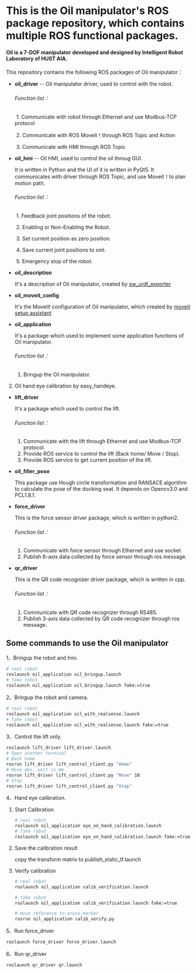 # This is the Oil manipulator's ROS package repository, which contains multiple ROS functional packages. 

#### Oil is a 7-DOF manipulator developed and designed by Intelligent Robot Laboratory of HUST AIA.

This repository contains the following ROS packages of Oil manipulator：

- **oil_driver** -- Oil manipulator driver, used to control with the robot.

  ###### Function list：

  ​	1. Communicate with robot through Ethernet and use Modbus-TCP protocol

  ​	2. Communicate with ROS Moveit！through ROS Topic and Action

  ​	3. Communicate with HMI through ROS Topic

- **oil_hmi** -- Oil HMI, used to control the oil throug GUI.

  It is written in Python and the UI of it is written in PyQt5. It communicates with driver through ROS Topic, and use Moveit！to plan motion path.

  ###### Function list：

  ​	1. Feedback joint positions of the robot.

  ​	2. Enabling or Non-Enabling the Robot.

  ​	3. Set current position as zero position.

  ​	4. Save current joint positions to xml.

  ​	5. Emergency stop of the robot.

- **oil_description**

  It's a description of Oil manipulator, created by [sw_urdf_exporter](http://wiki.ros.org/sw_urdf_exporter)

- **oil_moveit_config**

  It's the Moveit! configuration of Oil manipulator, which created by [moveit setup assistant](http://docs.ros.org/kinetic/api/moveit_tutorials/html/doc/setup_assistant/setup_assistant_tutorial.html)

- **oil_application**

  It's a package which used to implement some application functions of Oil manipulator.

  ###### Function list：

  1. Bringup the Oil manipulator.
2. Oil hand eye calibration by easy_handeye.
  
- **lift_driver**

  It's a package which used to control the lift.

  ###### Function list：

  1. Communicate with the lift through Ethernet and use Modbus-TCP protocol.
  2. Provide ROS service to control the lift (Back home/ Move / Stop).
  3. Provide ROS service to get current position of the lift.

- **oil_filler_pose**

  This package use Hough circle transformation and RANSACE algorithm to calculate the pose of the docking seat. It depends on Opencv3.0 and PCL1.8.1.

 - **force_driver**

   This is the force sensor driver package, which is written in python2.

   ###### Function list：

   1. Communicate with force sensor through Ethernet and use socket.
   2. Publish 6-axis data collected by force sensor through ros message.

- **qr_driver**

  This is the QR code recognizer driver package, which is written in cpp.

  ###### Function list：

  1. Communicate with QR code recognizer through RS485.
  2. Publish 3-axis data collected by QR code recognizer through ros message.

  

## Some commands to use the Oil manipulator

1、Bringup the robot and hmi.

```bash
# real robot
roslaunch oil_application oil_bringup.launch
# fake robot
roslaunch oil_application oil_bringup.launch fake:=true
```

2、Bringup the robot and camera.

```bash
# real robot
roslaunch oil_application oil_with_realsense.launch
# fake robot
roslaunch oil_application oil_with_realsense.launch fake:=true
```

3、Control the lift only.

```bash
roslaunch lift_driver lift_driver.launch
# Open another terminal
# Back home
rosrun lift_driver lift_control_client.py "Home"
# Move abs, unit is mm
rosrun lift_driver lift_control_client.py "Move" 10
# Stop
rosrun lift_driver lift_control_client.py "Stop"
```

4、Hand eye calibration.

1. Start Calibration

    ```bash
    # real robot
    roslaunch oil_application eye_on_hand_calibration.launch
    # fake robot
    roslaunch oil_application eye_on_hand_calibration.launch fake:=true
    ```

2. Save the calibration result

   copy the transform matrix to publish_static_tf.launch

3. Verify calibration

   ```bash
   # real robot
   roslaunch oil_application calib_verification.launch
   
   # fake robot
   roslaunch oil_application calib_verification.launch fake:=true

   # move reference to aruco_marker
   rosrun oil_application calib_verify.py
   ```

5、Run force_driver

```bash
roslaunch force_driver force_driver.launch
```

6、Run qr_driver

```bash
roslaunch qr_driver qr.launch
```

